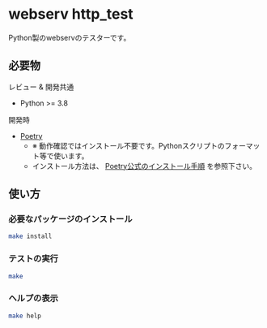 # webserv http_test

Python製のwebservのテスターです。

## 必要物

レビュー & 開発共通

- Python >= 3.8

開発時

- [Poetry](https://python-poetry.org/)
  - ※ 動作確認ではインストール不要です。Pythonスクリプトのフォーマット等で使います。
  - インストール方法は、 [Poetry公式のインストール手順](https://python-poetry.org/docs/#installation) を参照下さい。

## 使い方

### 必要なパッケージのインストール

```bash
make install
```

### テストの実行

```bash
make
```

### ヘルプの表示

```bash
make help
```
